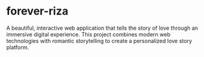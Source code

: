 # forever-riza
A beautiful, interactive web application that tells the story of love through an immersive digital experience. This project combines modern web technologies with romantic storytelling to create a personalized love story platform.
